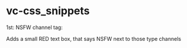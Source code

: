 # vc-css_snippets

1st: NSFW channel tag:

Adds a small RED text box, that says  NSFW next to those type channels

